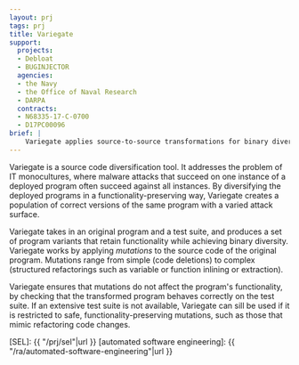 ```yaml
---
layout: prj
tags: prj
title: Variegate
support:
  projects:
  - Debloat
  - BUGINJECTOR
  agencies:
  - the Navy
  - the Office of Naval Research
  - DARPA
  contracts:
  - N68335-17-C-0700
  - D17PC00096
brief: |
    Variegate applies source-to-source transformations for binary diversification.
---
```


Variegate is a source code diversification tool. It addresses the problem of
IT monocultures, where malware attacks that succeed on one instance of a
deployed program often succeed against all instances. By diversifying the
deployed programs in a functionality-preserving way, Variegate creates a population
of correct versions of the same program with a varied attack surface.

Variegate takes in an original program and a test suite, and produces a set of
program variants that retain functionality while achieving binary diversity.
Variegate works by applying *mutations* to the source code of the original
program. Mutations range from simple (code deletions) to
complex (structured refactorings such as variable or
function inlining or extraction).

Variegate ensures that mutations do not affect the program's functionality,
by checking that the transformed program behaves correctly on the test suite.
If an extensive test suite is not available, Variegate can sill be used if it
is restricted to safe, functionality-preserving mutations, such as those that
mimic refactoring code changes.

[SEL]: {{ "/prj/sel"|url }}
[automated software engineering]: {{ "/ra/automated-software-engineering"|url }}

